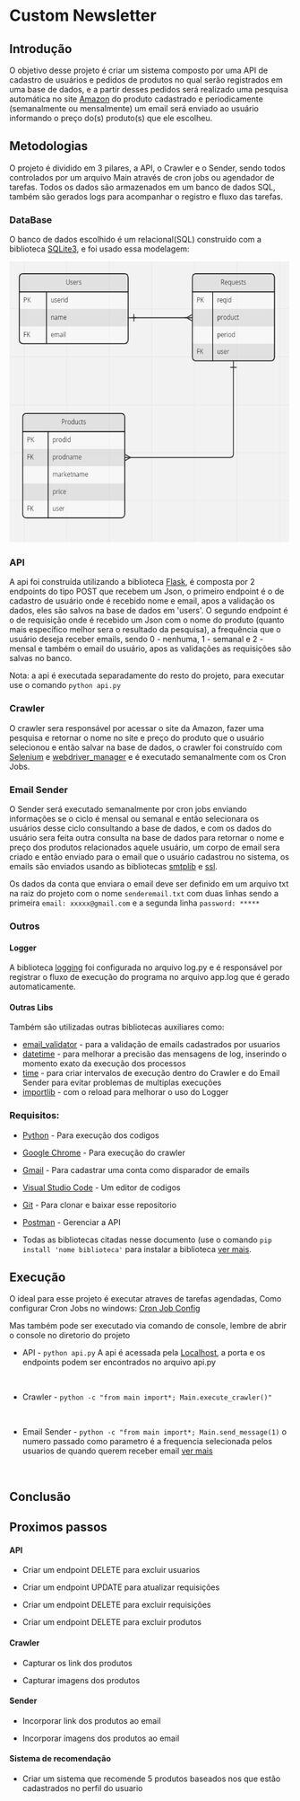 <h1> Custom Newsletter </h1>

<h2> Introdução </h2>

<p>O objetivo desse projeto é criar um sistema composto por uma API de cadastro de usuários e pedidos de produtos no qual serão registrados em uma base de dados, e a partir desses pedidos será realizado uma pesquisa automática no site <a href="https://www.amazon.com.br/">Amazon</a> do produto cadastrado e periodicamente (semanalmente ou mensalmente) um email será enviado ao usuário informando o preço do(s) produto(s) que ele escolheu.</p>

<h2> Metodologias </h2>

<p>O projeto é dividido em 3 pilares, a API, o Crawler e o Sender, sendo todos controlados por um arquivo Main através de cron jobs ou agendador de tarefas. Todos os dados são armazenados em um banco de dados SQL, também são gerados logs para acompanhar o registro e fluxo das tarefas.</p>

<h3>DataBase</h3>

<p>O banco de dados escolhido é um relacional(SQL) construído com a biblioteca <a href="https://docs.python.org/3/library/sqlite3.html">SQLite3</a>, e foi usado essa modelagem:</p>
<img src="/src/mer.png"height="500px" width="500px"/>

<h3>API</h3>

<p id="api">A api foi construída utilizando a biblioteca <a href="https://flask.palletsprojects.com/en/2.2.x/">Flask</a>, é composta por 2 endpoints do tipo POST que recebem um Json, o primeiro endpoint é o de cadastro de usuário onde é recebido nome e email, apos a validação os dados, eles são salvos na base de dados em 'users'. O segundo endpoint é o de requisição onde é recebido um Json com o nome do produto (quanto mais específico melhor sera o resultado da pesquisa), a frequência que o usuário deseja receber emails, sendo 0 - nenhuma, 1 - semanal e 2 - mensal e também o email do usuário, apos as validações as requisições são salvas no banco.</p>
<p>Nota: a api é executada separadamente do resto do projeto, para executar use o comando <code>python api.py</code></p>

<h3>Crawler</h3>

<p>O crawler sera responsável por acessar o site da Amazon, fazer uma pesquisa e retornar o nome no site e preço do produto que o usuário selecionou e então salvar na base de dados, o crawler foi construído com <a href="https://selenium-python.readthedocs.io/">Selenium</a> e <a href="https://pypi.org/project/webdriver-manager/">webdriver_manager</a> e é executado semanalmente com os Cron Jobs.</p>

<h3>Email Sender</h3>

<p>O Sender será executado semanalmente por cron jobs enviando informações se o ciclo é mensal ou semanal e então selecionara os usuários desse ciclo consultando a base de dados, e com os dados do usuário sera feita outra consulta na base de dados para retornar o nome e preço dos produtos relacionados aquele usuário, um corpo de email sera criado e então enviado para o email que o usuário cadastrou no sistema, os emails são enviados usando as bibliotecas <a href="https://docs.python.org/3/library/smtplib.html">smtplib</a> e <a href="https://docs.python.org/3/library/ssl.html">ssl</a>.</p>
<p>Os dados da conta que enviara o email deve ser definido em um arquivo txt na raiz do projeto com o nome <code>senderemail.txt</code> com duas linhas sendo a primeira <code>email: xxxxx@gmail.com</code> e a segunda linha <code>password: *****</code></p>

<h3>Outros</h3>

<h4>Logger</h4>

<p>A biblioteca <a href="https://docs.python.org/3/library/logging.html">logging</a> foi configurada no arquivo log.py e é responsável por registrar o fluxo de execução do programa no arquivo app.log que é gerado automaticamente.</p>

<h4>Outras Libs</h4>

<p>Também são utilizadas outras bibliotecas auxiliares como: </p>
<ul>
<li><a href="https://pypi.org/project/email-validator/">email_validator</a> - para a validação de emails cadastrados por usuarios</li>
<li><a href="https://docs.python.org/3/library/datetime.html">datetime</a> - para melhorar a precisão das mensagens de log, inserindo o momento exato da execução dos processos</li>
<li><a href="https://docs.python.org/3/library/time.html">time</a> - para criar intervalos de execução dentro do Crawler e do Email Sender para evitar problemas de multiplas execuções</li>
<li><a href="https://docs.python.org/3/library/importlib.html">importlib</a> - com o reload para melhorar o uso do Logger</li>
</ul>

<!-- <h4>Como configurar Cron Jobs no windows: <a href="CRONJOBCONFIG.MD">Cron Job Config</a></h4> -->

<h3>Requisitos: </h3>
<ul>
<li><p><a href="https://www.python.org/">Python</a> - Para execução dos codigos</p></li>
<li><p><a href="https://www.google.com/intl/pt-BR/chrome/">Google Chrome</a> - Para execução do crawler</p></li>
<li><p><a href="https://www.google.com/intl/pt/gmail/about/">Gmail</a> - Para cadastrar uma conta como disparador de emails</p></li>
<li><p><a href="https://code.visualstudio.com/">Visual Studio Code</a> - Um editor de codigos</p></li>
<li><p><a href="https://git-scm.com/downloads">Git</a> - Para clonar e baixar esse repositorio</p></li>
<li><p><a href="https://www.postman.com/">Postman</a> - Gerenciar a API</p></li>
<!-- <li><p><a href=""></a> - </p></li> -->
<li><p>Todas as bibliotecas citadas nesse documento (use o comando <code>pip install 'nome biblioteca'</code> para instalar a biblioteca <a href="https://pip.pypa.io/en/stable/">ver mais</a>.</p></li>
</ul>

<h2>Execução</h2>
<p>O ideal para esse projeto é executar atraves de tarefas agendadas, <bold>Como configurar Cron Jobs no windows: <a href="CRONJOBCONFIG.MD">Cron Job Config</a></bold></p>
<p>Mas também pode ser executado via comando de console, lembre de abrir o console no diretorio do projeto</p>
<ul>
<li><p>API - <code>python api.py</code> A api é acessada pela <a href="http://localhost:5051">Localhost</a>, a porta e os endpoints podem ser encontrados no arquivo api.py</p></li><br/>
<li><p>Crawler - <code>python -c "from main import*; Main.execute_crawler()"</code></p></li> <br/>
<li><p>Email Sender - <code>python -c "from main import*; Main.send_message(1)</code> o numero passado como parametro é a frequencia selecionada pelos usuarios de quando querem receber email <a href="#api">ver mais</a></p></li><br/>
</ul>

<h2>Conclusão</h2>

<h2>Proximos passos</h2>

<h4>API</h4>
<ul>
<li><p>Criar um endpoint DELETE para excluir usuarios</p></li>
<li><p>Criar um endpoint UPDATE para atualizar requisições</p></li>
<li><p>Criar um endpoint DELETE para excluir requisições</p></li>
<li><p>Criar um endpoint DELETE para excluir produtos</p></li>
<!-- <li><p></p></li> -->
</ul>

<h4>Crawler</h4>
<ul>
<li><p>Capturar os link dos produtos</p></li>
<li><p>Capturar imagens dos produtos</p></li>
</ul>

<h4>Sender</h4>
<ul>
<li><p>Incorporar link dos produtos ao email</p></li>
<li><p>Incorporar imagens dos produtos ao email</p></li>
</ul>

<!-- <h4>Main</h4>
<ul>
<li><p></p></li>
</ul> -->

<!-- <h4>DataBase</h4>
<ul>
<li><p></p></li>
</ul> -->

<h4>Sistema de recomendação</h4>
<ul>
<li><p>Criar um sistema que recomende 5 produtos baseados nos que estão cadastrados no perfil do usuario</p></li>
<!-- <li><p></p></li> -->
</ul>
